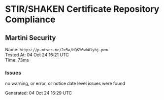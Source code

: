 # STIR/SHAKEN Certificate Repository Compliance

## Martini Security

Name: `https://p.mtsec.me/2e5a/HQKY6wh0lyhj.pem`\
Tested At: 04 Oct 24 16:21 UTC\
Time: 73ms

### Issues

no warning, or error, or notice date level issues were found

Generated: 04 Oct 24 16:29 UTC